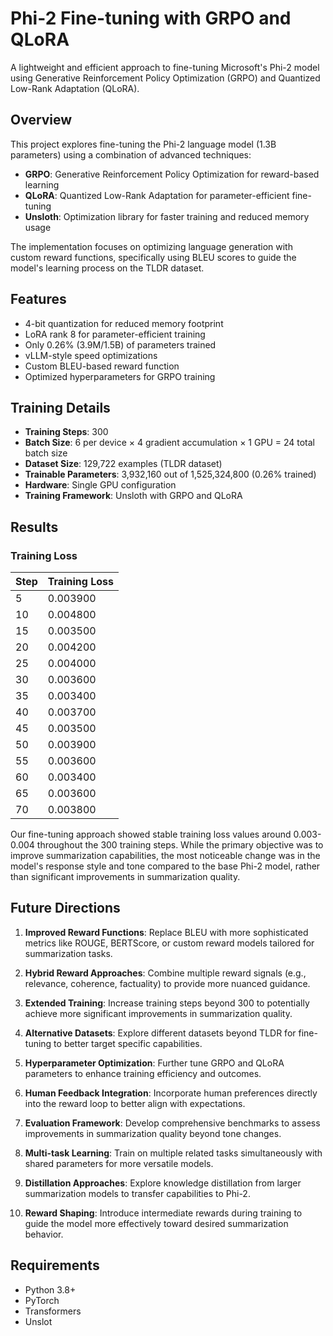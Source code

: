 # Phi-2 Fine-tuning with GRPO and QLoRA

A lightweight and efficient approach to fine-tuning Microsoft's Phi-2 model using Generative Reinforcement Policy Optimization (GRPO) and Quantized Low-Rank Adaptation (QLoRA).

## Overview

This project explores fine-tuning the Phi-2 language model (1.3B parameters) using a combination of advanced techniques:

- **GRPO**: Generative Reinforcement Policy Optimization for reward-based learning
- **QLoRA**: Quantized Low-Rank Adaptation for parameter-efficient fine-tuning
- **Unsloth**: Optimization library for faster training and reduced memory usage

The implementation focuses on optimizing language generation with custom reward functions, specifically using BLEU scores to guide the model's learning process on the TLDR dataset.

## Features

- 4-bit quantization for reduced memory footprint
- LoRA rank 8 for parameter-efficient training
- Only 0.26% (3.9M/1.5B) of parameters trained
- vLLM-style speed optimizations
- Custom BLEU-based reward function
- Optimized hyperparameters for GRPO training

## Training Details

- **Training Steps**: 300
- **Batch Size**: 6 per device × 4 gradient accumulation × 1 GPU = 24 total batch size
- **Dataset Size**: 129,722 examples (TLDR dataset)
- **Trainable Parameters**: 3,932,160 out of 1,525,324,800 (0.26% trained)
- **Hardware**: Single GPU configuration
- **Training Framework**: Unsloth with GRPO and QLoRA

## Results

### Training Loss

| Step | Training Loss |
|------|--------------|
| 5    | 0.003900     |
| 10   | 0.004800     |
| 15   | 0.003500     |
| 20   | 0.004200     |
| 25   | 0.004000     |
| 30   | 0.003600     |
| 35   | 0.003400     |
| 40   | 0.003700     |
| 45   | 0.003500     |
| 50   | 0.003900     |
| 55   | 0.003600     |
| 60   | 0.003400     |
| 65   | 0.003600     |
| 70   | 0.003800     |

Our fine-tuning approach showed stable training loss values around 0.003-0.004 throughout the 300 training steps. While the primary objective was to improve summarization capabilities, the most noticeable change was in the model's response style and tone compared to the base Phi-2 model, rather than significant improvements in summarization quality.

## Future Directions

1. **Improved Reward Functions**: Replace BLEU with more sophisticated metrics like ROUGE, BERTScore, or custom reward models tailored for summarization tasks.

2. **Hybrid Reward Approaches**: Combine multiple reward signals (e.g., relevance, coherence, factuality) to provide more nuanced guidance.

3. **Extended Training**: Increase training steps beyond 300 to potentially achieve more significant improvements in summarization quality.

4. **Alternative Datasets**: Explore different datasets beyond TLDR for fine-tuning to better target specific capabilities.

5. **Hyperparameter Optimization**: Further tune GRPO and QLoRA parameters to enhance training efficiency and outcomes.

6. **Human Feedback Integration**: Incorporate human preferences directly into the reward loop to better align with expectations.

7. **Evaluation Framework**: Develop comprehensive benchmarks to assess improvements in summarization quality beyond tone changes.

8. **Multi-task Learning**: Train on multiple related tasks simultaneously with shared parameters for more versatile models.

9. **Distillation Approaches**: Explore knowledge distillation from larger summarization models to transfer capabilities to Phi-2.

10. **Reward Shaping**: Introduce intermediate rewards during training to guide the model more effectively toward desired summarization behavior.

## Requirements

- Python 3.8+
- PyTorch
- Transformers
- Unslot
